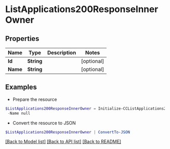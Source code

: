 # ListApplications200ResponseInnerOwner
## Properties

Name | Type | Description | Notes
------------ | ------------- | ------------- | -------------
**Id** | **String** |  | [optional] 
**Name** | **String** |  | [optional] 

## Examples

- Prepare the resource
```powershell
$ListApplications200ResponseInnerOwner = Initialize-CCListApplications200ResponseInnerOwner  -Id null `
 -Name null
```

- Convert the resource to JSON
```powershell
$ListApplications200ResponseInnerOwner | ConvertTo-JSON
```

[[Back to Model list]](../README.md#documentation-for-models) [[Back to API list]](../README.md#documentation-for-api-endpoints) [[Back to README]](../README.md)

